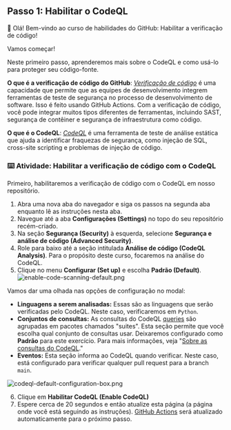 ## Passo 1: Habilitar o CodeQL

👋 Olá! Bem-vindo ao curso de habilidades do GitHub: Habilitar a verificação de código!

Vamos começar!

Neste primeiro passo, aprenderemos mais sobre o CodeQL e como usá-lo para proteger seu código-fonte.

**O que é a verificação de código do GitHub**: _[Verificação de código](https://docs.github.com/en/code-security/code-scanning/automatically-scanning-your-code-for-vulnerabilities-and-errors/about-code-scanning)_ é uma capacidade que permite que as equipes de desenvolvimento integrem ferramentas de teste de segurança no processo de desenvolvimento de software. Isso é feito usando GitHub Actions. Com a verificação de código, você pode integrar muitos tipos diferentes de ferramentas, incluindo SAST, segurança de contêiner e segurança de infraestrutura como código.

**O que é o CodeQL**: _[CodeQL](https://docs.github.com/en/code-security/code-scanning/automatically-scanning-your-code-for-vulnerabilities-and-errors/about-code-scanning-with-codeql)_ é uma ferramenta de teste de análise estática que ajuda a identificar fraquezas de segurança, como injeção de SQL, cross-site scripting e problemas de injeção de código.

### :keyboard: Atividade: Habilitar a verificação de código com o CodeQL

Primeiro, habilitaremos a verificação de código com o CodeQL em nosso repositório.

1. Abra uma nova aba do navegador e siga os passos na segunda aba enquanto lê as instruções nesta aba.
2. Navegue até a aba **Configurações (Settings)** no topo do seu repositório recém-criado.
3. Na seção **Segurança (Security)** à esquerda, selecione **Segurança e análise de código (Advanced Security)**.
4. Role para baixo até a seção intitulada **Análise de código (CodeQL Analysis)**. Para o propósito deste curso, focaremos na análise do CodeQL.
5. Clique no menu **Configurar (Set up)** e escolha **Padrão (Default)**.
![enable-code-scanning-default.png](/images/enable-code-scanning-default.png)

Vamos dar uma olhada nas opções de configuração no modal:

  - **Linguagens a serem analisadas:** Essas são as linguagens que serão verificadas pelo CodeQL. Neste caso, verificaremos em `Python`.
  - **Conjuntos de consultas:** As consultas do CodeQL [queries](https://docs.github.com/en/code-security/code-scanning/automatically-scanning-your-code-for-vulnerabilities-and-errors/about-code-scanning-with-codeql#about-codeql-queries) são agrupadas em pacotes chamados "suites". Esta seção permite que você escolha qual conjunto de consultas usar. Deixaremos configurado como **Padrão** para este exercício. Para mais informações, veja "[Sobre as consultas do CodeQL](https://docs.github.com/en/code-security/code-scanning/automatically-scanning-your-code-for-vulnerabilities-and-errors/about-code-scanning-with-codeql#about-codeql-queries)."
  - **Eventos:** Esta seção informa ao CodeQL quando verificar. Neste caso, está configurado para verificar qualquer pull request para a branch `main`.

![codeql-default-configuration-box.png](/images/codeql-default-configuration-box.png)

6. Clique em **Habilitar CodeQL (Enable CodeQL)**
7. Espere cerca de 20 segundos e então atualize esta página (a página onde você está seguindo as instruções). [GitHub Actions](https://docs.github.com/en/actions) será atualizado automaticamente para o próximo passo.
